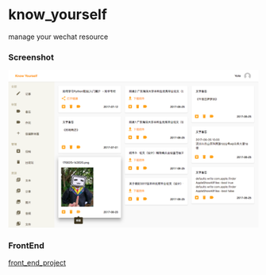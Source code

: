 # know_yourself
manage your wechat resource

### Screenshot

![screenshot](https://github.com/Packedcat/know_yourself/blob/master/screenshot/screenshot.png)

### FrontEnd

[front_end_project](https://github.com/Packedcat/know_yourself_fe)
